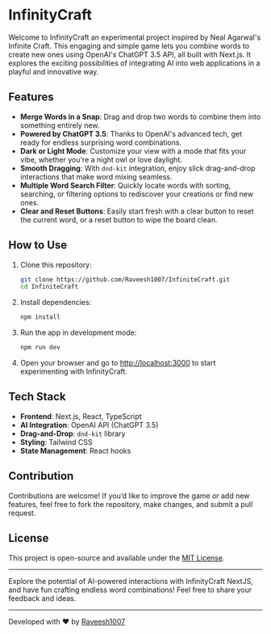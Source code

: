 # InfinityCraft 

Welcome to InfinityCraft an experimental project inspired by Neal Agarwal's Infinite Craft. This engaging and simple game lets you combine words to create new ones using OpenAI's ChatGPT 3.5 API, all built with Next.js. It explores the exciting possibilities of integrating AI into web applications in a playful and innovative way.

## Features

- **Merge Words in a Snap**: Drag and drop two words to combine them into something entirely new.
- **Powered by ChatGPT 3.5**: Thanks to OpenAI's advanced tech, get ready for endless surprising word combinations.
- **Dark or Light Mode**: Customize your view with a mode that fits your vibe, whether you're a night owl or love daylight.
- **Smooth Dragging**: With `dnd-kit` integration, enjoy slick drag-and-drop interactions that make word mixing seamless.
- **Multiple Word Search Filter**: Quickly locate words with sorting, searching, or filtering options to rediscover your creations or find new ones.
- **Clear and Reset Buttons**: Easily start fresh with a clear button to reset the current word, or a reset button to wipe the board clean.

## How to Use

1. Clone this repository:
    ```bash
    git clone https://github.com/Raveesh1007/InfiniteCraft.git
    cd InfiniteCraft
    ```

2. Install dependencies:
    ```bash
    npm install
    ```

3. Run the app in development mode:
    ```bash
    npm run dev
    ```

4. Open your browser and go to [http://localhost:3000](http://localhost:3000) to start experimenting with InfinityCraft.

## Tech Stack

- **Frontend**: Next.js, React, TypeScript
- **AI Integration**: OpenAI API (ChatGPT 3.5)
- **Drag-and-Drop**: `dnd-kit` library
- **Styling**: Tailwind CSS
- **State Management**: React hooks

## Contribution

Contributions are welcome! If you’d like to improve the game or add new features, feel free to fork the repository, make changes, and submit a pull request.

## License

This project is open-source and available under the [MIT License](./LICENSE).

---

Explore the potential of AI-powered interactions with InfinityCraft NextJS, and have fun crafting endless word combinations! Feel free to share your feedback and ideas.

---

Developed with ❤️ by [Raveesh1007](https://github.com/Raveesh1007)
